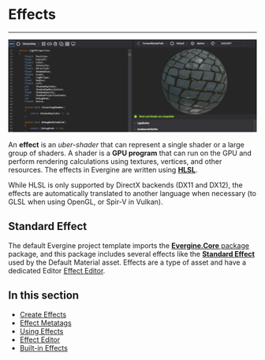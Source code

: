 # Effects
---

![Effect header](images/effects.jpg)

An **effect** is an _uber-shader_ that can represent a single shader or a large group of shaders. A shader is a **GPU program** that can run on the GPU and perform rendering calculations using textures, vertices, and other resources. The effects in Evergine are written using [**HLSL**](https://docs.microsoft.com/en-us/windows/win32/direct3dhlsl/dx-graphics-hlsl-pguide).

While HLSL is only supported by DirectX backends (DX11 and DX12), the effects are automatically translated to another language when necessary (to GLSL when using OpenGL, or Spir-V in Vulkan).

## Standard Effect

The default Evergine project template imports the [**Evergine.Core** package](../../addons/index.md) package, and this package includes several effects like the [**Standard Effect**](builtin_effects.md) used by the Default Material asset. Effects are a type of asset and have a dedicated Editor [Effect Editor](effect_editor.md).

## In this section

* [Create Effects](create_effects.md)
* [Effect Metatags](effect_metatags.md)
* [Using Effects](using_effects.md)
* [Effect Editor](effect_editor.md)
* [Built-in Effects](builtin_effects.md)